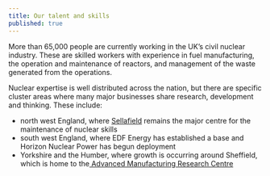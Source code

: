```yaml
---
title: Our talent and skills
published: true
---
```

More than 65,000 people are currently working in the UK’s civil nuclear industry. These are skilled workers with experience in fuel manufacturing, the operation and maintenance of reactors, and management of the waste generated from the operations.

Nuclear expertise is well distributed across the nation, but there are specific cluster areas where many major businesses share research, development and thinking. These include: 

- north west England, where [Sellafield](http://www.sellafieldsites.com/) remains the major centre for the maintenance of nuclear skills
- south west England, where EDF Energy has established a base and Horizon Nuclear Power has begun deployment
- Yorkshire and the Humber, where growth is occurring around Sheffield, which is home to the[ Advanced Manufacturing Research Centre](http://www.amrc.co.uk/)
